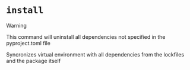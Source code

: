 # `install`

> [!WARNING]
> This command will uninstall all dependencies not specified in the pyproject.toml file

Syncronizes virtual environment with all dependencies from the lockfiles and the package itself

